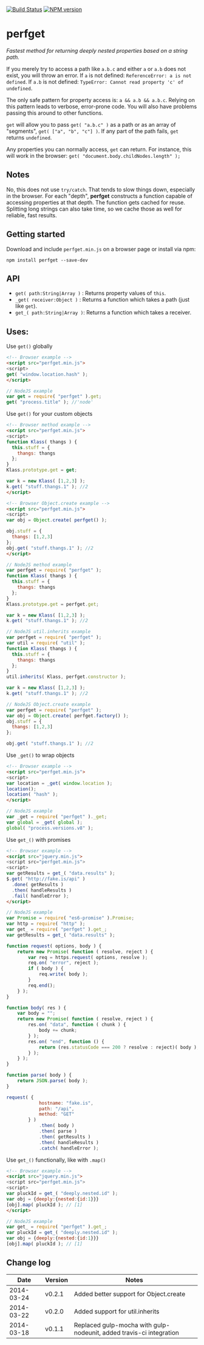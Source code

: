 [![Build Status](https://travis-ci.org/AutoSponge/perfget.png?branch=master)](https://travis-ci.org/AutoSponge/perfget)
[![NPM version](https://badge.fury.io/js/perfget.png)](http://badge.fury.io/js/perfget)

perfget
=======

*Fastest method for returning deeply nested properties based on a string path.*

If you merely try to access a path like `a.b.c` and either `a` or `a.b` does not exist,
you will throw an error.  If `a` is not defined: `ReferenceError: a is not defined`.
If `a.b` is not defined: `TypeError: Cannot read property 'c' of undefined`.

The only safe pattern for property access is: `a && a.b && a.b.c`.  Relying on this
pattern leads to verbose, error-prone code.  You will also have problems passing
this around to other functions.

`get` will allow you to pass `get( "a.b.c" )` as a path or as an array of "segments",
`get( ["a", "b", "c"] )`.  If any part of the path fails, `get` returns `undefined`.

Any properties you can normally access, `get` can return.  For instance, this will work
in the browser: `get( "document.body.childNodes.length" );`

## Notes

No, this does not use `try/catch`.  That tends to slow things down, especially in the
browser.  For each "depth", **perfget** constructs a function capable of accessing
properties at that depth.  The function gets cached for reuse.  Splitting long strings
can also take time, so we cache those as well for reliable, fast results.

## Getting started

Download and include `perfget.min.js` on a browser page or install via npm:

`npm install perfget --save-dev`

## API

- `get( path:String|Array )` : Returns property values of `this`.
- `_get( receiver:Object )`  : Returns a function which takes a path (just like `get`).
- `get_( path:String|Array )`: Returns a function which takes a receiver.

## Uses:

Use `get()` globally

```html
<!-- Browser example -->
<script src="perfget.min.js">
<script>
get( "window.location.hash" );
</script>
```

```javascript
// NodeJS example
var get = require( "perfget" ).get;
get( "process.title" ); //'node'
```

Use `get()` for your custom objects

```html
<!-- Browser method example -->
<script src="perfget.min.js">
<script>
function Klass( thangs ) {
  this.stuff = {
    thangs: thangs
  };
}
Klass.prototype.get = get;

var k = new Klass( [1,2,3] );
k.get( "stuff.thangs.1" ); //2
</script>
```

```html
<!-- Browser Object.create example -->
<script src="perfget.min.js">
<script>
var obj = Object.create( perfget() );

obj.stuff = {
  thangs: [1,2,3]
};
obj.get( "stuff.thangs.1" ); //2
</script>
```

```javascript
// NodeJS method example
var perfget = require( "perfget" );
function Klass( thangs ) {
  this.stuff = {
    thangs: thangs
  };
}
Klass.prototype.get = perfget.get;

var k = new Klass( [1,2,3] );
k.get( "stuff.thangs.1" ); //2
```

```javascript
// NodeJS util.inherits example
var perfget = require( "perfget" );
var util = require( "util" );
function Klass( thangs ) {
  this.stuff = {
    thangs: thangs
  };
}
util.inherits( Klass, perfget.constructor );

var k = new Klass( [1,2,3] );
k.get( "stuff.thangs.1" ); //2
```

```javascript
// NodeJS Object.create example
var perfget = require( "perfget" );
var obj = Object.create( perfget.factory() );
obj.stuff = {
  thangs: [1,2,3]
};

obj.get( "stuff.thangs.1" ); //2
```

Use `_get()` to wrap objects

```html
<!-- Browser example -->
<script src="perfget.min.js">
<script>
var location = _get( window.location );
location();
location( "hash" );
</script>
```

```javascript
// NodeJS example
var _get = require( "perfget" )._get;
var global = _get( global );
global( "process.versions.v8" );
```

Use `get_()` with promises

```html
<!-- Browser example -->
<script src="jquery.min.js">
<script src="perfget.min.js">
<script>
var getResults = get_( "data.results" );
$.get( "http://fake.is/api" )
  .done( getResults )
  .then( handleResults )
  .fail( handleError );
</script>
```
```javascript
// NodeJS example
var Promise = require( "es6-promise" ).Promise;
var http = require( "http" );
var get_ = require( "perfget" ).get_;
var getResults = get_( "data.results" );

function request( options, body ) {
    return new Promise( function ( resolve, reject ) {
        var req = https.request( options, resolve );
        req.on( "error", reject );
        if ( body ) {
            req.write( body );
        }
        req.end();
    } );
}

function body( res ) {
    var body = "";
    return new Promise( function ( resolve, reject ) {
        res.on( "data", function ( chunk ) {
            body += chunk;
        } );
        res.on( "end", function () {
            return (res.statusCode === 200 ? resolve : reject)( body );
        } );
    } );
}

function parse( body ) {
    return JSON.parse( body );
}

request( {
            hostname: "fake.is",
            path: "/api",
            method: "GET"
        } )
            .then( body )
            .then( parse )
            .then( getResults )
            .then( handleResults )
            .catch( handleError );

```

Use `get_()` functionally, like with `.map()`

```html
<!-- Browser example -->
<script src="jquery.min.js">
<script src="perfget.min.js">
<script>
var pluckId = get_( "deeply.nested.id" );
var obj = {deeply:{nested:{id:1}}}
[obj].map( pluckId ); // [1]
</script>
```

```javascript
// NodeJS example
var get_ = require( "perfget" ).get_;
var pluckId = get_( "deeply.nested.id" );
var obj = {deeply:{nested:{id:1}}}
[obj].map( pluckId ); // [1]
```

## Change log

Date       | Version  | Notes
--- | --- | ---
2014-03-24 | v0.2.1 | Added better support for Object.create
2014-03-22 | v0.2.0 | Added support for util.inherits
2014-03-18 | v0.1.1 | Replaced gulp-mocha with gulp-nodeunit, added travis-ci integration